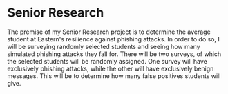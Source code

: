 # Senior Research
The premise of my Senior Research project is to determine the average student at Eastern's resilience against phishing attacks. In order to do so, I will be surveying randomly selected students and seeing how many simulated phishing attacks they fall for. There will be two surveys, of which the selected students will be randomly assigned. One survey will have exclusively phishing attacks, while the other will have exclusively benign messages. This will be to determine how many false positives students will give. 
